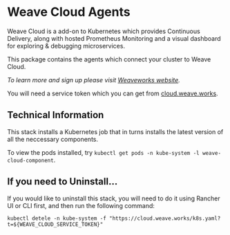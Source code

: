 # Weave Cloud Agents

Weave Cloud is a add-on to Kubernetes which provides Continuous Delivery, along with hosted Prometheus Monitoring and a visual dashboard for exploring & debugging microservices.

This package contains the agents which connect your cluster to Weave Cloud.

_To learn more and sign up please visit [Weaveworks website](https://weave.works)._

You will need a service token which you can get from [cloud.weave.works](https://cloud.weave.works/).

## Technical Information

This stack installs a Kubernetes job that in turns installs the latest version of all the neccessary components.

To view the pods installed, try `kubectl get pods -n kube-system -l weave-cloud-component`.

## If you need to Uninstall...

If you would like to uninstall this stack, you will need to do it using Rancher UI or CLI first, and then run the following command:

```
kubectl detele -n kube-system -f "https://cloud.weave.works/k8s.yaml?t=${WEAVE_CLOUD_SERVICE_TOKEN}"
```
